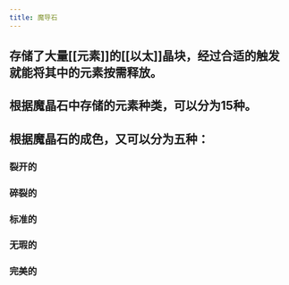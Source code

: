 ```yaml
---
title: 魔导石
---
```


## 存储了大量[[元素]]的[[以太]]晶块，经过合适的触发就能将其中的元素按需释放。
## 根据魔晶石中存储的元素种类，可以分为15种。
## 根据魔晶石的成色，又可以分为五种：
### 裂开的
### 碎裂的
### 标准的
### 无瑕的
### 完美的
